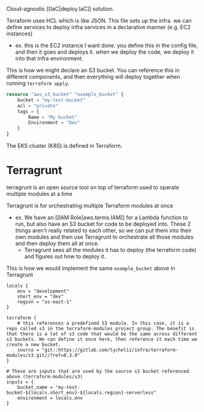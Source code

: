 
Cloud-agnostic [[IaC|deploy.IaC]] solution.

Terraform uses HCL which is like JSON. This file sets up the infra. we can define services to deploy infra services in a declarative manner (e.g. EC2 instances)
- ex. this is the EC2 instance I want done. you define this in the config file, and then it goes and deploys it.
when we deploy the code, we deploy it into that infra environment.

This is how we might declare an S3 bucket. You can reference this in different components, and then everything will deploy together when running `terraform apply`.
```tf
resource "aws_s3_bucket" "example_bucket" {
    bucket = "my-test-bucket"
    acl = "private"
    tags = {
        Name = "My bucket"
        Environment = "Dev"
    }
}
```

The EKS cluster (K8S) is defined in Terraform.


# Terragrunt
terragrunt is an open source tool on top of terraform used to operate multiple modules at a time

Terragrunt is for orchestrating multiple Terraform modules at once
- ex. We have an [[IAM Role|aws.terms.IAM]] for a Lambda function to run, but also have an S3 bucket for code to be deployed into. These 2 things aren't really related to each other, so we can put them into their own modules and then use Terragrunt to orchestrate all those modules and then deploy them all at once. 
    - Terragrunt sees all the modules it has to deploy (the terraform code) and figures out how to deploy it.

This is how we would implement the same `example_bucket` above in Terragrunt
```hcl
locals {
    env = "development"
    short_env = "dev"
    region = "us-east-1"
}

terraform {
    # this references a predefined S3 module. In this case, it is a repo called s3 in the terraform-modules project group. The benefit is that there is a lot of s3 code that would be the same across different s3 buckets. We can define it once here, then reference it each time we create a new bucket.
    source = "git::https://gitlab.com/tycholiz/infra/terraform-modules/s3.git//?ref=0.3.0"
}

# These are inputs that are used by the source s3 bucket referenced above (terraform-modules/s3)
inputs = {
    bucket_name = "my-test-bucket-${locals.short_env}-${locals.region}-serverless"
    environment = locals.env
}
```
